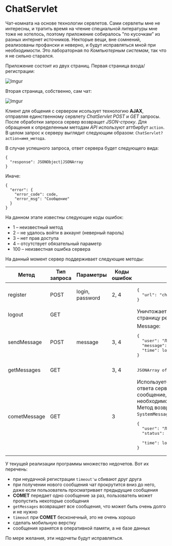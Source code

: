 # ChatServlet
Чат-комната на основе технологии сервлетов.
Сами сервлеты мне не интересны, и тратить время на чтение специальной литературы мне тоже не хотелось,
поэтому приложение собиралось "по кусочкам" из разных интернет источников.
Некторые вещи, вне сомнений, реализованы профански и неверно, и будут исправляться мной при необходимости.
Это лабораторная по _Компьютерным системам_, так что я не сильно старался.

Приложение состоит из двух страниц. Первая страница входа/регистрации:

![Imgur](https://i.imgur.com/BwLgnbm.png)

Вторая страница, собственно, сам чат:

![Imgur](https://i.imgur.com/H1Q8fi8.png)

Клиент для общения с сервером исользует технологию __AJAX__, отправляя единственному сервлету _ChatServlet_
_POST_ и _GET_ запросы. После обработки запроса сервер возвращет _JSON-строку_. Для обращения к определенным
методам _API_ используют аттбирбут `action`. В целом запрос к серверу выглядит следующим образом:
`ChatServlet?action=имя_метода`.

В случае успешного запроса, ответ сервера будет следующего вида:

```
{
  "response": JSONObject|JSONArray
}
```

Иначе:

```
{
  "error": {
    "error_code": code,
    "error_msg": "Сообщение"
  }
}
```

На данном этапе известны следующие коды ошибок:

- 1 – неизвестный метод
- 2 – не удалось войти в аккаунт (неверный пароль)
- 3 – нет прав доступа
- 4 – отсутствует обязательный параметр
- 100 – неизвестная ошибка сервера

На данный момент сервер поддерживает следующие методы:

<table>
<thead>
<tr>
<th>Метод</th>
<th>Тип запроса</th>
<th>Параметры</th>
<th>Коды ошибок</th>
<th>Ответ</th>
</tr>
</thead>

<tbody>

<tr>
<td>register</td>
<td>POST</td>
<td>login, password</td>
<td>2, 4</td>
<td>
<pre>
{
  "url": "chat.jsp"
}
</pre>
</td>
</tr>

<tr>
<td>logout</td>
<td>GET</td>
<td></td>
<td></td>
<td>
Уничтожает сессию и перебрасывает на страницу регистрации.
</td>
</tr>

<tr>
<td>sendMessage</td>
<td>POST</td>
<td>message</td>
<td>3, 4</td>
<td>
Message:
<pre>
{
  "user": "Логин пользователя",
  "message": "Сообщение",
  "time": long (в мс)
}
</pre>
</td>
</tr>

<tr>
<td>getMessages</td>
<td>GET</td>
<td></td>
<td>3, 4</td>
<td>
<pre>
JSONArray of Message
</pre>
</td>
</tr>

<tr>
<td>cometMessage</td>
<td>GET</td>
<td></td>
<td>3</td>
<td>
Используется технология <b>COMET</b>. Клиент ждет ответа сервера.
Как только пришло новое сообщение, оно возвращается клиенту,
а ему необходимо заново подключиться к серверу.
Метод возвращает либо
<code>Message</code>,
либо <code>SystemMessage</code> следующего вида:
<pre>
{
  "user": "Логин пользователя",
  "status": "enter" – пользователь зашел в беседу
            "left" – пользователь вышел из беседы
  "time": long (в мс)
}
</pre>

</td>
</tr>

</tbody>
</table>

У текущей реализации программы множество недочетов.
Вот их перечень:

- при неудачной регистрации `timeout'ы` сбивают друг друга
- при получении нового сообщения чат прокрутится вниз до него, даже
если пользователь просматривает предыдущие сообщения
- __COMET__ передает одно сообщение за раз, пользователь может
пропустить некоторые сообщения
- `getMessages` возвращает все сообщения, что может быть очень долго
и не нужно
- `timeout` при __COMET__ бесконечный, это не очень хорошо
- сделать мобильную верстку
- сообщения хранятся в оперативной памяти, а не базе данных

По мере желания, эти недочеты будут исправляться.